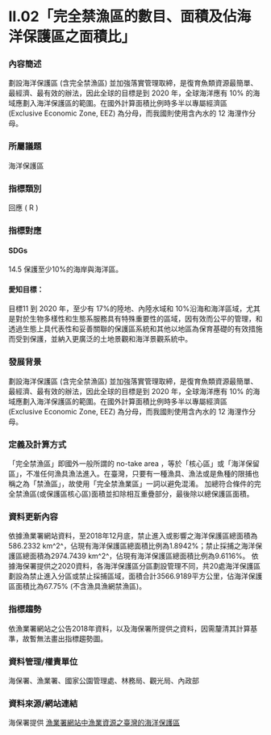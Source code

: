 # II.02「完全禁漁區的數目、面積及佔海洋保護區之面積比」

<script type="text/javascript" src="http://cdn.mathjax.org/mathjax/latest/MathJax.js?config=TeX-AMS-MML_HTMLorMML"></script>

### 內容簡述
劃設海洋保護區 (含完全禁漁區) 並加強落實管理取締，是復育魚類資源最簡單、最經濟、最有效的辦法，因此全球的目標是到 2020 年，全球海洋應有 10% 的海域應劃入海洋保護區的範圍。在國外計算面積比例時多半以專屬經濟區 (Exclusive Economic Zone, EEZ) 為分母，而我國則使用含內水的 12 海浬作分母。
### 所屬議題
海洋保護區
### 指標類別
回應 ( R )
### 指標對應
#### SDGs
14.5
保護至少10%的海岸與海洋區。
#### 愛知目標：
目標11
到 2020 年，至少有 17%的陸地、內陸水域和 10%沿海和海洋區域，尤其是對於生物多樣性和生態系服務具有特殊重要性的區域，因有效而公平的管理，和透過生態上具代表性和妥善關聯的保護區系統和其他以地區為保育基礎的有效措施而受到保護，並納入更廣泛的土地景觀和海洋景觀系統中。
### 發展背景
劃設海洋保護區 (含完全禁漁區) 並加強落實管理取締，是復育魚類資源最簡單、最經濟、最有效的辦法，因此全球的目標是到 2020 年，全球海洋應有 10% 的海域應劃入海洋保護區的範圍。在國外計算面積比例時多半以專屬經濟區 (Exclusive Economic Zone, EEZ) 為分母，而我國則使用含內水的 12 海浬作分母。
### 定義及計算方式
「完全禁漁區」即國外一般所謂的 no-take area ，等於「核心區」或「海洋保留區」，不准任何漁具漁法進入。在臺灣，只要有一種漁具、漁法或是魚種的限捕也稱之為「禁漁區」，故使用「完全禁漁業區」一詞以避免混淆。
加總符合條件的完全禁漁區(或保護區核心區)面積並扣除相互重疊部分，最後除以總保護區面積。
### 資料更新內容
依據漁業署網站資料，至2018年12月底，禁止進入或影響之海洋保護區總面積為586.2332 km^2^，佔現有海洋保護區總面積比例為1.8942%；禁止採捕之海洋保護區總面積為2974.7439 km^2^，佔現有海洋保護區總面積比例為9.6116%。
依據海保署提供之2020資料，各海洋保護區分區劃設管理不同，共20處海洋保護區劃設為禁止進入分區或禁止採捕區域，面積合計3566.9189平方公里，佔海洋保護區面積比為67.75% (不含漁具漁網禁漁區)。
### 指標趨勢
依漁業署網站之公告2018年資料，以及海保署所提供之資料，因需釐清其計算基準，故暫無法畫出指標趨勢圖。
### 資料管理/權責單位
海保署、漁業署、國家公園管理處、林務局、觀光局、內政部
### 資料來源/網站連結
海保署提供
[漁業署網站中漁業資源之臺灣的海洋保護區](https://www.fa.gov.tw/cht/TaiwanOceansProtectionAreas/content.aspx?id=8&chk=a16db5cf-040f-499d-b76d-1a10ffe134e6&param=pn%3d1)
